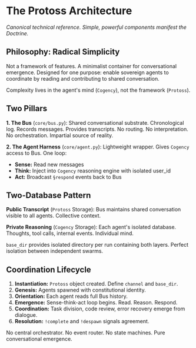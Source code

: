 # The Protoss Architecture

*Canonical technical reference. Simple, powerful components manifest the Doctrine.*

## Philosophy: Radical Simplicity

Not a framework of features. A minimalist container for conversational emergence. Designed for one purpose: enable sovereign agents to coordinate by reading and contributing to shared conversation.

Complexity lives in the agent's mind (`Cogency`), not the framework (`Protoss`).

## Two Pillars

**1. The Bus** (`core/bus.py`): Shared conversational substrate. Chronological log. Records messages. Provides transcripts. No routing. No interpretation. No orchestration. Impartial source of reality.

**2. The Agent Harness** (`core/agent.py`): Lightweight wrapper. Gives `Cogency` access to Bus. One loop:
- **Sense:** Read new messages
- **Think:** Inject into `Cogency` reasoning engine with isolated user_id
- **Act:** Broadcast `§respond` events back to Bus

## Two-Database Pattern

**Public Transcript** (`Protoss` Storage): Bus maintains shared conversation visible to all agents. Collective context.

**Private Reasoning** (`Cogency` Storage): Each agent's isolated database. Thoughts, tool calls, internal events. Individual mind.

`base_dir` provides isolated directory per run containing both layers. Perfect isolation between independent swarms.

## Coordination Lifecycle

1. **Instantiation:** `Protoss` object created. Define `channel` and `base_dir`.
2. **Genesis:** Agents spawned with constitutional identity.
3. **Orientation:** Each agent reads full Bus history.
4. **Emergence:** Sense-think-act loop begins. Read. Reason. Respond.
5. **Coordination:** Task division, code review, error recovery emerge from dialogue.
6. **Resolution:** `!complete` and `!despawn` signals agreement.

No central orchestrator. No event router. No state machines. Pure conversational emergence.
